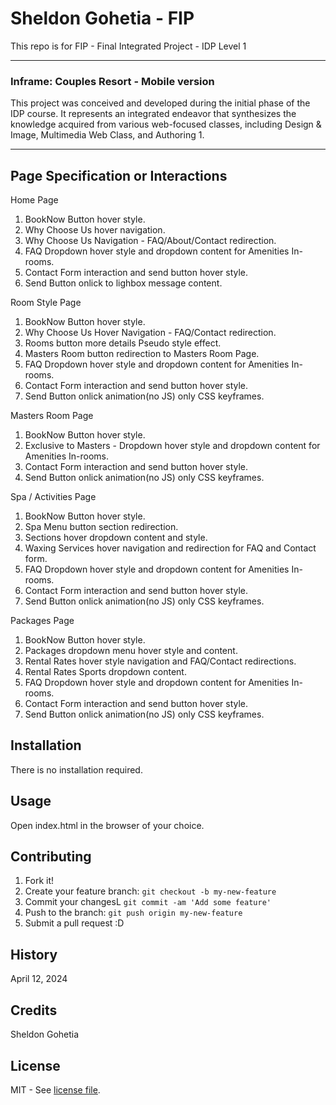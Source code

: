 # Sheldon Gohetia - FIP

This repo is for FIP - Final Integrated Project - IDP Level 1

---

### Inframe: Couples Resort - Mobile version

This project was conceived and developed during the initial phase of the IDP course. It represents an integrated endeavor that synthesizes the knowledge acquired from various web-focused classes, including Design & Image, Multimedia Web Class, and Authoring 1.

---

## Page Specification or Interactions

Home Page

1. BookNow Button hover style.
2. Why Choose Us hover navigation.
3. Why Choose Us Navigation - FAQ/About/Contact redirection.
4. FAQ Dropdown hover style and dropdown content for Amenities In-rooms.
5. Contact Form interaction and send button hover style.
6. Send Button onlick to lighbox message content.

Room Style Page

1. BookNow Button hover style.
2. Why Choose Us Hover Navigation - FAQ/Contact redirection.
3. Rooms button more details Pseudo style effect.
4. Masters Room button redirection to Masters Room Page.
5. FAQ Dropdown hover style and dropdown content for Amenities In-rooms.
6. Contact Form interaction and send button hover style.
7. Send Button onlick animation(no JS) only CSS keyframes.

Masters Room Page

1. BookNow Button hover style.
2. Exclusive to Masters - Dropdown hover style and dropdown content for Amenities In-rooms.
3. Contact Form interaction and send button hover style.
4. Send Button onlick animation(no JS) only CSS keyframes.

Spa / Activities Page

1. BookNow Button hover style.
2. Spa Menu button section redirection.
3. Sections hover dropdown content and style.
4. Waxing Services hover navigation and redirection for FAQ and Contact form.
5. FAQ Dropdown hover style and dropdown content for Amenities In-rooms.
6. Contact Form interaction and send button hover style.
7. Send Button onlick animation(no JS) only CSS keyframes.

Packages Page

1. BookNow Button hover style.
2. Packages dropdown menu hover style and content.
3. Rental Rates hover style navigation and FAQ/Contact redirections.
4. Rental Rates Sports dropdown content.
5. FAQ Dropdown hover style and dropdown content for Amenities In-rooms.
6. Contact Form interaction and send button hover style.
7. Send Button onlick animation(no JS) only CSS keyframes.

## Installation

There is no installation required.

## Usage

Open index.html in the browser of your choice.

## Contributing

1. Fork it!
2. Create your feature branch: `git checkout -b my-new-feature`
3. Commit your changesL `git commit -am 'Add some feature'`
4. Push to the branch: `git push origin my-new-feature`
5. Submit a pull request :D

## History

April 12, 2024

## Credits

Sheldon Gohetia

## License

MIT - See [license file](LICENSE).
